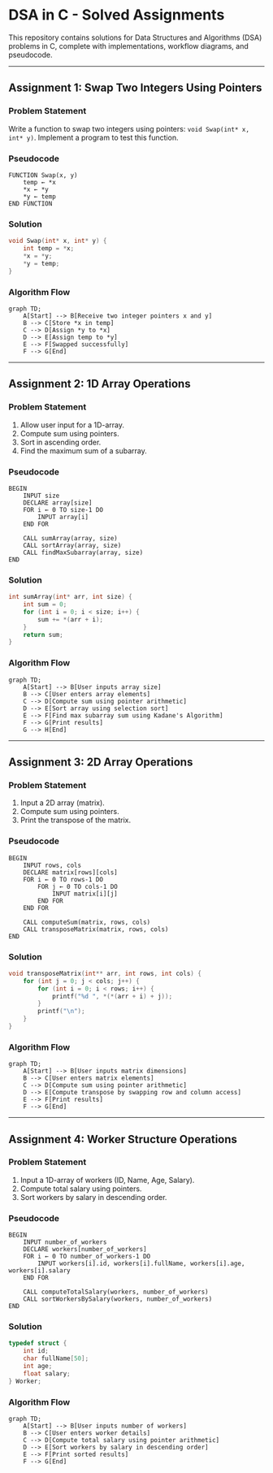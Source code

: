 # DSA in C - Solved Assignments

This repository contains solutions for Data Structures and Algorithms (DSA) problems in C, complete with implementations, workflow diagrams, and pseudocode.

---

## Assignment 1: Swap Two Integers Using Pointers

### Problem Statement
Write a function to swap two integers using pointers: `void Swap(int* x, int* y)`. Implement a program to test this function.

### Pseudocode
```
FUNCTION Swap(x, y)
    temp ← *x
    *x ← *y
    *y ← temp
END FUNCTION
```

### Solution
```c
void Swap(int* x, int* y) {
    int temp = *x;
    *x = *y;
    *y = temp;
}
```

### Algorithm Flow
```mermaid
graph TD;
    A[Start] --> B[Receive two integer pointers x and y]
    B --> C[Store *x in temp]
    C --> D[Assign *y to *x]
    D --> E[Assign temp to *y]
    E --> F[Swapped successfully]
    F --> G[End]
```

---

## Assignment 2: 1D Array Operations

### Problem Statement
1. Allow user input for a 1D-array.
2. Compute sum using pointers.
3. Sort in ascending order.
4. Find the maximum sum of a subarray.

### Pseudocode
```
BEGIN
    INPUT size
    DECLARE array[size]
    FOR i ← 0 TO size-1 DO
        INPUT array[i]
    END FOR
    
    CALL sumArray(array, size)
    CALL sortArray(array, size)
    CALL findMaxSubarray(array, size)
END
```

### Solution
```c
int sumArray(int* arr, int size) { 
    int sum = 0;
    for (int i = 0; i < size; i++) {
        sum += *(arr + i);
    }
    return sum;
}
```

### Algorithm Flow
```mermaid
graph TD;
    A[Start] --> B[User inputs array size]
    B --> C[User enters array elements]
    C --> D[Compute sum using pointer arithmetic]
    D --> E[Sort array using selection sort]
    E --> F[Find max subarray sum using Kadane's Algorithm]
    F --> G[Print results]
    G --> H[End]
```

---

## Assignment 3: 2D Array Operations

### Problem Statement
1. Input a 2D array (matrix).
2. Compute sum using pointers.
3. Print the transpose of the matrix.

### Pseudocode
```
BEGIN
    INPUT rows, cols
    DECLARE matrix[rows][cols]
    FOR i ← 0 TO rows-1 DO
        FOR j ← 0 TO cols-1 DO
            INPUT matrix[i][j]
        END FOR
    END FOR
    
    CALL computeSum(matrix, rows, cols)
    CALL transposeMatrix(matrix, rows, cols)
END
```

### Solution
```c
void transposeMatrix(int** arr, int rows, int cols) {
    for (int j = 0; j < cols; j++) {
        for (int i = 0; i < rows; i++) {
            printf("%d ", *(*(arr + i) + j));
        }
        printf("\n");
    }
}
```

### Algorithm Flow
```mermaid
graph TD;
    A[Start] --> B[User inputs matrix dimensions]
    B --> C[User enters matrix elements]
    C --> D[Compute sum using pointer arithmetic]
    D --> E[Compute transpose by swapping row and column access]
    E --> F[Print results]
    F --> G[End]
```

---

## Assignment 4: Worker Structure Operations

### Problem Statement
1. Input a 1D-array of workers (ID, Name, Age, Salary).
2. Compute total salary using pointers.
3. Sort workers by salary in descending order.

### Pseudocode
```
BEGIN
    INPUT number_of_workers
    DECLARE workers[number_of_workers]
    FOR i ← 0 TO number_of_workers-1 DO
        INPUT workers[i].id, workers[i].fullName, workers[i].age, workers[i].salary
    END FOR
    
    CALL computeTotalSalary(workers, number_of_workers)
    CALL sortWorkersBySalary(workers, number_of_workers)
END
```

### Solution
```c
typedef struct {
    int id;
    char fullName[50];
    int age;
    float salary;
} Worker;
```

### Algorithm Flow
```mermaid
graph TD;
    A[Start] --> B[User inputs number of workers]
    B --> C[User enters worker details]
    C --> D[Compute total salary using pointer arithmetic]
    D --> E[Sort workers by salary in descending order]
    E --> F[Print sorted results]
    F --> G[End]